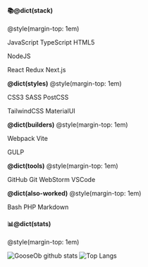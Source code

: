 #### 📚@dict(stack)
@style(margin-top: 1em)

JavaScript TypeScript HTML5

NodeJS

React Redux Next.js

**@dict(styles)**
@style(margin-top: 1em)

CSS3 SASS PostCSS

TailwindCSS MaterialUI

**@dict(builders)**
@style(margin-top: 1em)

Webpack Vite

GULP

**@dict(tools)**
@style(margin-top: 1em)

GitHub Git WebStorm VSCode

**@dict(also-worked)**
@style(margin-top: 1em)

Bash PHP Markdown

#### 📊@dict(stats)
@style(margin-top: 1em)

![GooseOb github stats](https://github-readme-stats.vercel.app/api?username=GooseOb&show_icons=true&theme=ocean_dark)
![Top Langs](https://github-readme-stats.vercel.app/api/top-langs/?username=GooseOb&layout=compact&theme=ocean_dark)